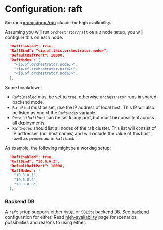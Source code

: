 # Configuration: raft

Set up a [orchestrator/raft](raft.md) cluster for high availability.

Assuming you will run `orchestrator/raft` on a `3` node setup, you will configure this on each node:

```json
  "RaftEnabled": true,
  "RaftBind": "<ip.of.this.orchestrator.node>",
  "DefaultRaftPort": 10008,
  "RaftNodes": [
    "<ip.of.orchestrator.node1>",
    "<ip.of.orchestrator.node2>",
    "<ip.of.orchestrator.node3>",
  ],
```

Some breakdown:

- `RaftEnabled` must be set to `true`, otherwise `orchestrator` runs in shared-backend mode.
- `RaftBind` must be set, use the IP address of local host. This IP will also be listed as one of the `RaftNodes` variable.
- `DefaultRaftPort` can be set to any port, but must be consistent across all deployments.
- `RaftNodes` should list all nodes of the raft cluster. This list will consist of IP addresses (not host names) and will include the value of this host itself as presented in `RaftBind`.

As example, the following might be a working setup:

```json
  "RaftEnabled": true,
  "RaftBind": "10.0.0.2",
  "DefaultRaftPort": 10008,
  "RaftNodes": [
    "10.0.0.1",
    "10.0.0.2",
    "10.0.0.3",
  ],
```

### Backend DB

A `raft` setup supports either `MySQL` or `SQLite` backend DB. See [backend](configuration-backend.md) configuration for either. Read [high-availability](high-availability.md) page for scenarios, possibilities and reasons to using either.
